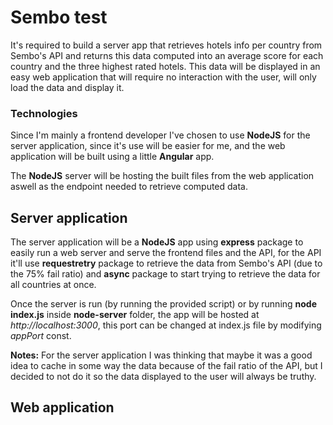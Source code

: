 # Sembo test
It's required to build a server app that retrieves hotels info per country from Sembo's API and returns this data computed into an average score for each country and the three highest rated hotels. This data will be displayed in an easy web application that will require no interaction with the user, will only load the data and display it.

### Technologies
Since I'm mainly a frontend developer I've chosen to use **NodeJS** for the server application, since it's use will be easier for me, and the web application will be built using a little **Angular** app.

The **NodeJS** server will be hosting the built files from the web application aswell as the endpoint needed to retrieve computed data.

## Server application

The server application will be a **NodeJS** app using **express** package to easily run a web server and serve the frontend files and the API, for the API it'll use **requestretry** package to retrieve the data from Sembo's API (due to the 75% fail ratio) and **async** package to start trying to retrieve the data for all countries at once.

Once the server is run (by running the provided script) or by running **node index.js** inside **node-server** folder, the app will be hosted at _http://localhost:3000_, this port can be changed at index.js file by modifying _appPort_ const.

**Notes:** For the server application I was thinking that maybe it was a good idea to cache in some way the data because of the fail ratio of the API, but I decided to not do it so the data displayed to the user will always be truthy.

## Web application

The web application is a simple implementation of an **Angular** app, located inside **sembo-frontend** folder, it has just one component that will call the Node app to retrieve the computed data and display it, while the data is loading it will display a simple spinner to let the user know the app is still loading data.

The frontend app also has a file called _hotel-rating.models_ that contains the definition for the objects that will be retrieved from the API.

This app will be build by the deployment script and hosted by the Node server.

# Deployment

The only requirement for the deployment of the app is to have **node** and **npm** and to have port 3000 available (unless it's changed in the code).

### Deployment by script
A deployment script is provided, located at root level for the repository, called **deploy.bat**, this script will install the packages needed for both web and server application, will build the web application so it can be served by the server, and will launch the server, after that (if the port hasn't been changed in the code) the application will be available at _http://localhost:3000_.

### Deployment by commands
If you wish to deploy the app without using the script, you should start by going into **sembo-frontend** folder, and run command 
>npm install

this will install the required packages, after that the web app should be built by running
>npm run build

after building the web app you should change to the **node-server** folder and install the packages by running
>npm install

and after installing the packages the server can be started by running
>node index.js

after that (if the port hasn't been changed in the code) the application will be available at _http://localhost:3000_.